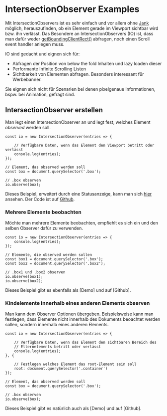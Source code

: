 # IntersectionObserver Examples

Mit IntersectionObservers ist es sehr einfach und vor allem ohne [Jank]() möglich, herauszufinden, ob ein Element gerade im Viewport sichtbar wird bzw. ihn verlässt. Das Besondere an IntersectionObservers (IO) ist, dass man dafür weder [getBoundingClientRect()](https://developer.mozilla.org/en-US/docs/Web/API/Element/getBoundingClientRect) abfragen, noch einen Scroll event handler anlegen muss.

IO sind gedacht und eignen sich für:

* Abfragen der Position von below the fold Inhalten und lazy loaden dieser
* Performante Infinite Scrolling Listen
* Sichtbarkeit von Elementen abfragen. Besonders interessant für Werbebanner.

Sie eignen sich nicht für Szenarien bei denen pixelgenaue Informationen, bspw. bei Animation, gefragt sind.

## IntersectionObserver erstellen

Man legt einen IntersectionObserver an und legt fest, welches Element *observed* werden soll.

	const io = new IntersectionObserver(entries => {
	
    	// Verfügbare Daten, wenn das Element den Viewport betritt oder verlässt
    	console.log(entries);
    });
    
    // Element, das observed werden soll
    const box = document.querySelector('.box');
    
    // .box observen
    io.observe(box);
    
Dieses Beispiel, erweitert durch eine Statusanzeige, kann man sich [hier](http://htmlpreview.github.io/?https://github.com/matuzo/IntersectionObserver-Examples/blob/master/simple.html) ansehen. Der Code ist auf [Github](https://github.com/matuzo/IntersectionObserver-Examples/blob/master/simple.html).

### Mehrere Elemente beobachten

Möchte man mehrere Elemente beobachten, empfiehlt es sich ein und den selben Observer dafür zu verwenden.

	const io = new IntersectionObserver(entries => {
    	console.log(entries);
    });
    
    // Elemente, die observed werden sollen
	const box1 = document.querySelector('.box');
    const box2 = document.querySelector('.box2');
        
    // .box1 und .box2 observen
    io.observe(box1);
    io.observe(box2);


Dieses Beispiel gibt es ebenfalls als [Demo] und auf [Github].

### Kindelemente innerhalb eines anderen Elements observen

Man kann dem Observer Optionen übergeben. Beispielsweise kann man festlegen, dass Elemente nicht innerhalb des Dokuments beoachtet werden sollen, sondern innerhalb eines anderen Elements.

	const io = new IntersectionObserver(entries => {
	
    	// Verfügbare Daten, wenn das Element den sichtbaren Bereich des 
    	// Elternelements betritt oder verlässt
    	console.log(entries);
    }, {

        // Festlegen welches Element das root-Element sein soll
        root: document.querySelector('.container')
    });
    
    // Element, das observed werden soll
    const box = document.querySelector('.box');
    
    // .box observen
    io.observe(box);
    
Dieses Beispiel gibt es natürlich auch als [Demo] und auf [Github].